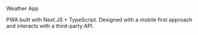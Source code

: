 Weather App

PWA built with Next.JS + TypeScript. Designed with a mobile first approach and interacts with a third-party API. 